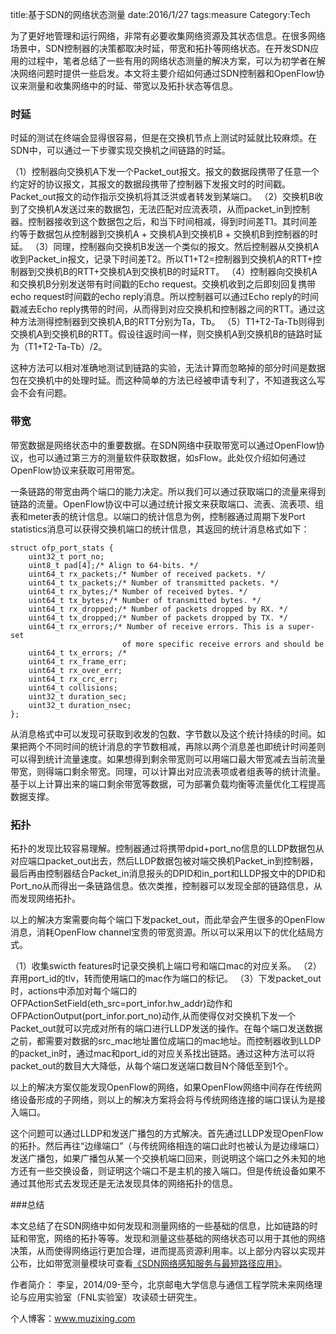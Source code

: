 ﻿title:基于SDN的网络状态测量
date:2016/1/27
tags:measure
Category:Tech


为了更好地管理和运行网络，非常有必要收集网络资源及其状态信息。在很多网络场景中，SDN控制器的决策都取决时延，带宽和拓扑等网络状态。在开发SDN应用的过程中，笔者总结了一些有用的网络状态测量的解决方案，可以为初学者在解决网络问题时提供一些启发。本文将主要介绍如何通过SDN控制器和OpenFlow协议来测量和收集网络中的时延、带宽以及拓扑状态等信息。

### 时延

时延的测试在终端会显得很容易，但是在交换机节点上测试时延就比较麻烦。在SDN中，可以通过一下步骤实现交换机之间链路的时延。

（1）控制器向交换机A下发一个Packet\_out报文。报文的数据段携带了任意一个约定好的协议报文，其报文的数据段携带了控制器下发报文时的时间戳。Packet\_out报文的动作指示交换机将其泛洪或者转发到某端口。
（2）交换机B收到了交换机A发送过来的数据包，无法匹配对应流表项，从而packet\_in到控制器。控制器接收到这个数据包之后，和当下时间相减，得到时间差T1。其时间差约等于数据包从控制器到交换机A + 交换机A到交换机B + 交换机B到控制器的时延。
（3）同理，控制器向交换机B发送一个类似的报文。然后控制器从交换机A收到Packet\_in报文，记录下时间差T2。所以T1+T2=控制器到交换机A的RTT+控制器到交换机B的RTT+交换机A到交换机B的时延RTT。
（4）控制器向交换机A和交换机B分别发送带有时间戳的Echo request。交换机收到之后即刻回复携带echo request时间戳的echo reply消息。所以控制器可以通过Echo reply的时间戳减去Echo reply携带的时间，从而得到对应交换机和控制器之间的RTT。通过这种方法测得控制器到交换机A,B的RTT分别为Ta，Tb。
（5）T1+T2-Ta-Tb则得到交换机A到交换机B的RTT。假设往返时间一样，则交换机A到交换机B的链路时延为（T1+T2-Ta-Tb）/2。

这种方法可以相对准确地测试到链路的实验，无法计算而忽略掉的部分时间是数据包在交换机中的处理时延。而这种简单的方法已经被申请专利了，不知道我这么写会不会有问题。

### 带宽

带宽数据是网络状态中的重要数据。在SDN网络中获取带宽可以通过OpenFlow协议，也可以通过第三方的测量软件获取数据，如sFlow。此处仅介绍如何通过OpenFlow协议来获取可用带宽。

一条链路的带宽由两个端口的能力决定。所以我们可以通过获取端口的流量来得到链路的流量。OpenFlow协议中可以通过统计报文来获取端口、流表、流表项、组表和meter表的统计信息。以端口的统计信息为例，控制器通过周期下发Port statistics消息可以获得交换机端口的统计信息，其返回的统计消息格式如下：

    struct ofp_port_stats {
        uint32_t port_no;
        uint8_t pad[4];/* Align to 64-bits. */
        uint64_t rx_packets;/* Number of received packets. */
        uint64_t tx_packets;/* Number of transmitted packets. */
        uint64_t rx_bytes;/* Number of received bytes. */
        uint64_t tx_bytes;/* Number of transmitted bytes. */
        uint64_t rx_dropped;/* Number of packets dropped by RX. */
        uint64_t tx_dropped;/* Number of packets dropped by TX. */
        uint64_t rx_errors;/* Number of receive errors. This is a super-set
                             of more specific receive errors and should be
        uint64_t tx_errors; /*
        uint64_t rx_frame_err;
        uint64_t rx_over_err;
        uint64_t rx_crc_err;
        uint64_t collisions;
        uint32_t duration_sec;
        uint32_t duration_nsec;
    };

从消息格式中可以发现可获取到收发的包数、字节数以及这个统计持续的时间。如果把两个不同时间的统计消息的字节数相减，再除以两个消息差也即统计时间差则可以得到统计流量速度。如果想得到剩余带宽则可以用端口最大带宽减去当前流量带宽，则得端口剩余带宽。同理，可以计算出对应流表项或者组表等的统计流量。基于以上计算出来的端口剩余带宽等数据，可为部署负载均衡等流量优化工程提高数据支撑。

### 拓扑

拓扑的发现比较容易理解。控制器通过将携带dpid+port\_no信息的LLDP数据包从对应端口packet\_out出去，然后LLDP数据包被对端交换机Packet\_in到控制器，最后再由控制器结合Packet\_in消息报头的DPID和in\_port和LLDP报文中的DPID和Port\_no从而得出一条链路信息。依次类推，控制器可以发现全部的链路信息，从而发现网络拓扑。

以上的解决方案需要向每个端口下发packet\_out，而此举会产生很多的OpenFlow消息，消耗OpenFlow channel宝贵的带宽资源。所以可以采用以下的优化结局方式。

（1）收集swicth features时记录交换机上端口号和端口mac的对应关系。
（2）弃用port\_id的tlv，转而使用端口的mac作为端口的标记。
（3）下发packet\_out时，actions中添加对每个端口的OFPActionSetField(eth\_src=port\_infor.hw\_addr)动作和OFPActionOutput(port\_infor.port\_no)动作,从而使得仅对交换机下发一个Packet\_out就可以完成对所有的端口进行LLDP发送的操作。在每个端口发送数据之前，都需要对数据的src\_mac地址置位成端口的mac地址。而控制器收到LLDP的packet\_in时，通过mac和port\_id的对应关系找出链路。通过这种方法可以将packet\_out的数目大大降低，从每个端口发送端口数目N个降低至到1个。

以上的解决方案仅能发现OpenFlow的网络，如果OpenFlow网络中间存在传统网络设备形成的子网络，则以上的解决方案将会将与传统网络连接的端口误认为是接入端口。

这个问题可以通过LLDP和发送广播包的方式解决。首先通过LLDP发现OpenFlow的拓扑。然后再往“边缘端口”（与传统网络相连的端口此时也被认为是边缘端口）发送广播包，如果广播包从某一个交换机端口回来，则说明这个端口之外未知的地方还有一些交换设备，则证明这个端口不是主机的接入端口。但是传统设备如果不通过其他形式去发现还是无法发现具体的网络拓扑的信息。

###总结

本文总结了在SDN网络中如何发现和测量网络的一些基础的信息，比如链路的时延和带宽，网络的拓扑等等。发现和测量这些基础的网络状态可以用于其他的网络决策，从而使得网络运行更加合理，进而提高资源利用率。以上部分内容以实现并公布，比如带宽测量模块可查看[《SDN网络感知服务与最短路径应用》](http://www.muzixing.com/pages/2015/07/08/sdnwang-luo-gan-zhi-fu-wu-yu-zui-duan-lu-jing-ying-yong.html)。

作者简介：
李呈，2014/09-至今，北京邮电大学信息与通信工程学院未来网络理论与应用实验室（FNL实验室）攻读硕士研究生。

个人博客：www.muzixing.com





